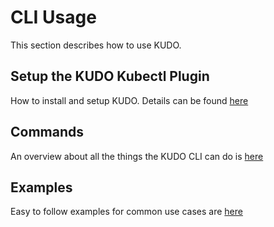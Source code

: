 # CLI Usage

This section describes how to use KUDO.

## Setup the KUDO Kubectl Plugin

How to install and setup KUDO. Details can be found [here](installation.md)

## Commands

An overview about all the things the KUDO CLI can do is [here](commands.md)

## Examples

Easy to follow examples for common use cases are [here](examples.md)
